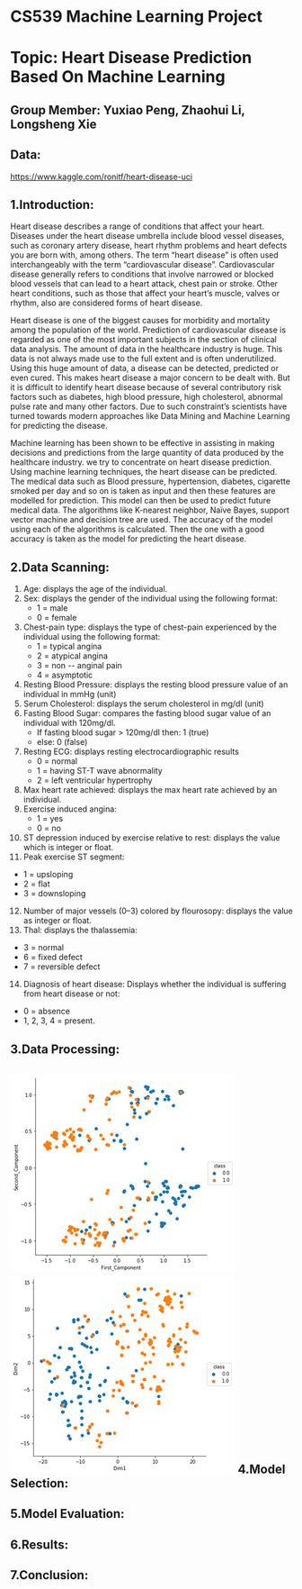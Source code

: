 CS539 Machine Learning Project
===
Topic: Heart Disease Prediction Based On Machine Learning
===

Group Member: Yuxiao Peng, Zhaohui Li, Longsheng Xie
---
Data:
---
https://www.kaggle.com/ronitf/heart-disease-uci


1.Introduction:
---
Heart disease describes a range of conditions that affect your heart. Diseases under the heart disease umbrella include blood vessel diseases, such as coronary artery disease, heart rhythm problems and heart defects you are born with, among others. The term “heart disease” is often used interchangeably with the term “cardiovascular disease”. Cardiovascular disease generally refers to conditions that involve narrowed or blocked blood vessels that can lead to a heart attack, chest pain or stroke. Other heart conditions, such as those that affect your heart’s muscle, valves or rhythm, also are considered forms of heart disease.

Heart disease is one of the biggest causes for morbidity and mortality among the population of the world. Prediction of cardiovascular disease is regarded as one of the most important subjects in the section of clinical data analysis. The amount of data in the healthcare industry is huge. This data is not always made use to the full extent and is often underutilized. Using this huge amount of data, a disease can be detected, predicted or even cured. This makes heart disease a major concern to be dealt with. But it is difficult to identify heart disease because of several contributory risk factors such as diabetes, high blood pressure, high cholesterol, abnormal pulse rate and many other factors. Due to such constraint’s scientists have turned towards modern approaches like Data Mining and Machine Learning for predicting the disease.

Machine learning has been shown to be effective in assisting in making decisions and predictions from the large quantity of data produced by the healthcare industry. we try to concentrate on heart disease prediction. Using machine learning techniques, the heart disease can be predicted. The medical data such as Blood pressure, hypertension, diabetes, cigarette smoked per day and so on is taken as input and then these features are modelled for prediction. This model can then be used to predict future medical data. The algorithms like K-nearest neighbor, Naïve Bayes, support vector machine and decision tree are used. The accuracy of the model using each of the algorithms is calculated. Then the one with a good accuracy is taken as the model for predicting the heart disease.

2.Data Scanning:
---
1. Age: displays the age of the individual.
2. Sex: displays the gender of the individual using the following format:
   * 1 = male
   * 0 = female
3. Chest-pain type: displays the type of chest-pain experienced by the individual using the following format:
   * 1 = typical angina
   * 2 = atypical angina
   * 3 = non -- anginal pain
   * 4 = asymptotic
4. Resting Blood Pressure: displays the resting blood pressure value of an individual in mmHg (unit)
5. Serum Cholesterol: displays the serum cholesterol in mg/dl (unit)
6. Fasting Blood Sugar: compares the fasting blood sugar value of an individual with 120mg/dl.
   * If fasting blood sugar > 120mg/dl then: 1 (true)
   * else: 0 (false)
7. Resting ECG: displays resting electrocardiographic results
   * 0 = normal
   * 1 = having ST-T wave abnormality
   * 2 = left ventricular hypertrophy
8. Max heart rate achieved: displays the max heart rate achieved by an individual.
9. Exercise induced angina:
   * 1 = yes
   * 0 = no
10. ST depression induced by exercise relative to rest: displays the value which is integer or float.
11. Peak exercise ST segment:
   * 1 = upsloping
   * 2 = flat
   * 3 = downsloping
12. Number of major vessels (0–3) colored by flourosopy: displays the value as integer or float.
13. Thal: displays the thalassemia:
   * 3 = normal
   * 6 = fixed defect
   * 7 = reversible defect
14. Diagnosis of heart disease: Displays whether the individual is suffering from heart disease or not:
   * 0 = absence
   * 1, 2, 3, 4 = present.

3.Data Processing:
---
![image](image/9.png)
![image](image/10.png)
4.Model Selection:
---

5.Model Evaluation:
---

6.Results:
---

7.Conclusion:
---


